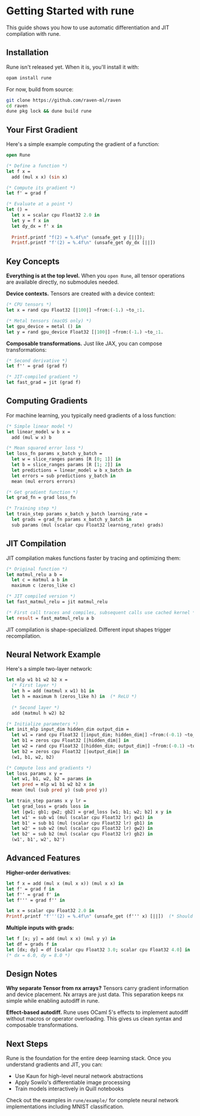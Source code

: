 # Getting Started with rune

This guide shows you how to use automatic differentiation and JIT compilation with rune.

## Installation

Rune isn't released yet. When it is, you'll install it with:

```bash
opam install rune
```

For now, build from source:

```bash
git clone https://github.com/raven-ml/raven
cd raven
dune pkg lock && dune build rune
```

## Your First Gradient

Here's a simple example computing the gradient of a function:

```ocaml
open Rune

(* Define a function *)
let f x =
  add (mul x x) (sin x)

(* Compute its gradient *)
let f' = grad f

(* Evaluate at a point *)
let () =
  let x = scalar cpu Float32 2.0 in
  let y = f x in
  let dy_dx = f' x in
  
  Printf.printf "f(2) = %.4f\n" (unsafe_get y [||]);
  Printf.printf "f'(2) = %.4f\n" (unsafe_get dy_dx [||])
```

## Key Concepts

**Everything is at the top level.** When you `open Rune`, all tensor operations are available directly, no submodules needed.

**Device contexts.** Tensors are created with a device context:

```ocaml
(* CPU tensors *)
let x = rand cpu Float32 [|100|] ~from:(-1.) ~to_:1.

(* Metal tensors (macOS only) *)
let gpu_device = metal () in
let y = rand gpu_device Float32 [|100|] ~from:(-1.) ~to_:1.
```

**Composable transformations.** Just like JAX, you can compose transformations:

```ocaml
(* Second derivative *)
let f'' = grad (grad f)

(* JIT-compiled gradient *)
let fast_grad = jit (grad f)
```

## Computing Gradients

For machine learning, you typically need gradients of a loss function:

```ocaml
(* Simple linear model *)
let linear_model w b x =
  add (mul w x) b

(* Mean squared error loss *)
let loss_fn params x_batch y_batch =
  let w = slice_ranges params [R [0; 1]] in
  let b = slice_ranges params [R [1; 2]] in
  let predictions = linear_model w b x_batch in
  let errors = sub predictions y_batch in
  mean (mul errors errors)

(* Get gradient function *)
let grad_fn = grad loss_fn

(* Training step *)
let train_step params x_batch y_batch learning_rate =
  let grads = grad_fn params x_batch y_batch in
  sub params (mul (scalar cpu Float32 learning_rate) grads)
```

## JIT Compilation

JIT compilation makes functions faster by tracing and optimizing them:

```ocaml
(* Original function *)
let matmul_relu a b =
  let c = matmul a b in
  maximum c (zeros_like c)

(* JIT compiled version *)
let fast_matmul_relu = jit matmul_relu

(* First call traces and compiles, subsequent calls use cached kernel *)
let result = fast_matmul_relu a b
```

JIT compilation is shape-specialized. Different input shapes trigger recompilation.

## Neural Network Example

Here's a simple two-layer network:

```ocaml
let mlp w1 b1 w2 b2 x =
  (* First layer *)
  let h = add (matmul x w1) b1 in
  let h = maximum h (zeros_like h) in  (* ReLU *)
  
  (* Second layer *)
  add (matmul h w2) b2

(* Initialize parameters *)
let init_mlp input_dim hidden_dim output_dim =
  let w1 = rand cpu Float32 [|input_dim; hidden_dim|] ~from:(-0.1) ~to_:0.1 in
  let b1 = zeros cpu Float32 [|hidden_dim|] in
  let w2 = rand cpu Float32 [|hidden_dim; output_dim|] ~from:(-0.1) ~to_:0.1 in
  let b2 = zeros cpu Float32 [|output_dim|] in
  (w1, b1, w2, b2)

(* Compute loss and gradients *)
let loss params x y =
  let w1, b1, w2, b2 = params in
  let pred = mlp w1 b1 w2 b2 x in
  mean (mul (sub pred y) (sub pred y))

let train_step params x y lr =
  let grad_loss = grads loss in
  let [gw1; gb1; gw2; gb2] = grad_loss [w1; b1; w2; b2] x y in
  let w1' = sub w1 (mul (scalar cpu Float32 lr) gw1) in
  let b1' = sub b1 (mul (scalar cpu Float32 lr) gb1) in
  let w2' = sub w2 (mul (scalar cpu Float32 lr) gw2) in
  let b2' = sub b2 (mul (scalar cpu Float32 lr) gb2) in
  (w1', b1', w2', b2')
```

## Advanced Features

**Higher-order derivatives:**
```ocaml
let f x = add (mul x (mul x x)) (mul x x) in
let f' = grad f in
let f'' = grad f' in
let f''' = grad f'' in

let x = scalar cpu Float32 2.0 in
Printf.printf "f'''(2) = %.4f\n" (unsafe_get (f''' x) [||])  (* Should be 6.0 *)
```

**Multiple inputs with grads:**
```ocaml
let f [x; y] = add (mul x x) (mul y y) in
let df = grads f in
let [dx; dy] = df [scalar cpu Float32 3.0; scalar cpu Float32 4.0] in
(* dx = 6.0, dy = 8.0 *)
```

## Design Notes

**Why separate Tensor from nx arrays?** Tensors carry gradient information and device placement. Nx arrays are just data. This separation keeps nx simple while enabling autodiff in rune.

**Effect-based autodiff.** Rune uses OCaml 5's effects to implement autodiff without macros or operator overloading. This gives us clean syntax and composable transformations.

## Next Steps

Rune is the foundation for the entire deep learning stack. Once you understand gradients and JIT, you can:

- Use Kaun for high-level neural network abstractions
- Apply Sowilo's differentiable image processing
- Train models interactively in Quill notebooks

Check out the examples in `rune/example/` for complete neural network implementations including MNIST classification.